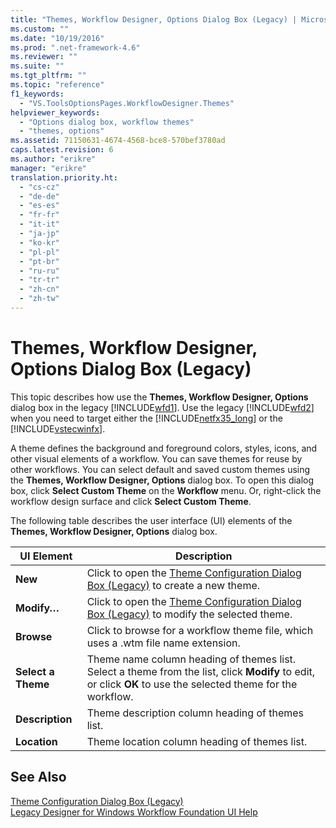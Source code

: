 ```yaml
---
title: "Themes, Workflow Designer, Options Dialog Box (Legacy) | Microsoft Docs"
ms.custom: ""
ms.date: "10/19/2016"
ms.prod: ".net-framework-4.6"
ms.reviewer: ""
ms.suite: ""
ms.tgt_pltfrm: ""
ms.topic: "reference"
f1_keywords: 
  - "VS.ToolsOptionsPages.WorkflowDesigner.Themes"
helpviewer_keywords: 
  - "Options dialog box, workflow themes"
  - "themes, options"
ms.assetid: 71150631-4674-4568-bce8-570bef3780ad
caps.latest.revision: 6
ms.author: "erikre"
manager: "erikre"
translation.priority.ht: 
  - "cs-cz"
  - "de-de"
  - "es-es"
  - "fr-fr"
  - "it-it"
  - "ja-jp"
  - "ko-kr"
  - "pl-pl"
  - "pt-br"
  - "ru-ru"
  - "tr-tr"
  - "zh-cn"
  - "zh-tw"
---
```

# Themes, Workflow Designer, Options Dialog Box (Legacy)
This topic describes how use the **Themes, Workflow Designer, Options** dialog box in the legacy [!INCLUDE[wfd1](../workflow-designer/includes/wfd1_md.md)]. Use the legacy [!INCLUDE[wfd2](../workflow-designer/includes/wfd2_md.md)] when you need to target either the [!INCLUDE[netfx35_long](../workflow-designer/includes/netfx35_long_md.md)] or the [!INCLUDE[vstecwinfx](../workflow-designer/includes/vstecwinfx_md.md)].  
  
 A theme defines the background and foreground colors, styles, icons, and other visual elements of a workflow. You can save themes for reuse by other workflows. You can select default and saved custom themes using the **Themes, Workflow Designer, Options** dialog box. To open this dialog box, click **Select Custom Theme** on the **Workflow** menu. Or, right-click the workflow design surface and click **Select Custom Theme**.  
  
 The following table describes the user interface (UI) elements of the **Themes, Workflow Designer, Options** dialog box.  
  
|UI Element|Description|  
|----------------|-----------------|  
|**New**|Click to open the [Theme Configuration Dialog Box (Legacy)](../workflow-designer/theme-configuration-dialog-box--legacy-.md) to create a new theme.|  
|**Modify…**|Click to open the [Theme Configuration Dialog Box (Legacy)](../workflow-designer/theme-configuration-dialog-box--legacy-.md) to modify the selected theme.|  
|**Browse**|Click to browse for a workflow theme file, which uses a .wtm file name extension.|  
|**Select a Theme**|Theme name column heading of themes list. Select a theme from the list, click **Modify** to edit, or click **OK** to use the selected theme for the workflow.|  
|**Description**|Theme description column heading of themes list.|  
|**Location**|Theme location column heading of themes list.|  
  
## See Also  
 [Theme Configuration Dialog Box (Legacy)](../workflow-designer/theme-configuration-dialog-box--legacy-.md)   
 [Legacy Designer for Windows Workflow Foundation UI Help](../workflow-designer/legacy-designer-for-windows-workflow-foundation-ui-help.md)